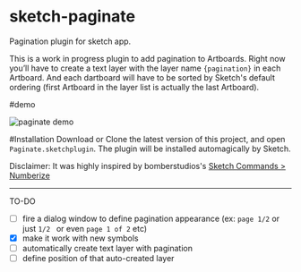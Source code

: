 # sketch-paginate
Pagination plugin for sketch app.

This is a work in progress plugin to add pagination to Artboards. Right now you’ll have to create a text layer with the layer name `{pagination}` in each Artboard. And each dartboard will have to be sorted by Sketch's default ordering (first Artboard in the layer list is actually the last Artboard).

#demo

![paginate demo](https://raw.githubusercontent.com/jorgemartins/sketch-paginate/master/paginate-demo.gif)

#Installation
Download or Clone the latest version of this project, and open `Paginate.sketchplugin`. The plugin will be installed automagically by Sketch.


Disclaimer: It was highly inspired by bomberstudios's [Sketch Commands > Numberize](https://github.com/bomberstudios/sketch-commands/tree/master/Sketch%20Commands.sketchplugin/Contents/Sketch/Numberize)

---

TO-DO
- [ ] fire a dialog window to define pagination appearance (ex: `page 1/2` or just `1/2 ` or even `page 1 of 2` etc)
- [x] make it work with new symbols
- [ ] automatically create text layer with pagination
- [ ] define position of that auto-created layer
